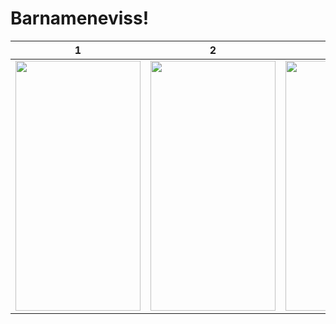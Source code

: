 # Barnameneviss!

| 1  | 2 | 3  | 4 |
| ------------- | ------------- | ------------- | ------------- |
|<img src="https://github.com/alinaghizadeh71/barnamenevisAcademy/assets/16202692/c9a6ee90-8b09-4d16-9665-265da47eb8f4" width="200" height="400"/>|<img src="https://github.com/alinaghizadeh71/barnamenevisAcademy/assets/16202692/a7d8e5a3-9f89-411e-916f-5bb473f94bd7" width="200" height="400"/>|<img src="https://github.com/alinaghizadeh71/barnamenevisAcademy/assets/16202692/381d3bed-dca4-4e95-a12a-7a57cb2b4c4d" width="200" height="400"/>|<img src="https://github.com/alinaghizadeh71/barnamenevisAcademy/assets/16202692/778636d0-b27f-4d8f-a48f-524b9dffacb4" width="200" height="400"/>
